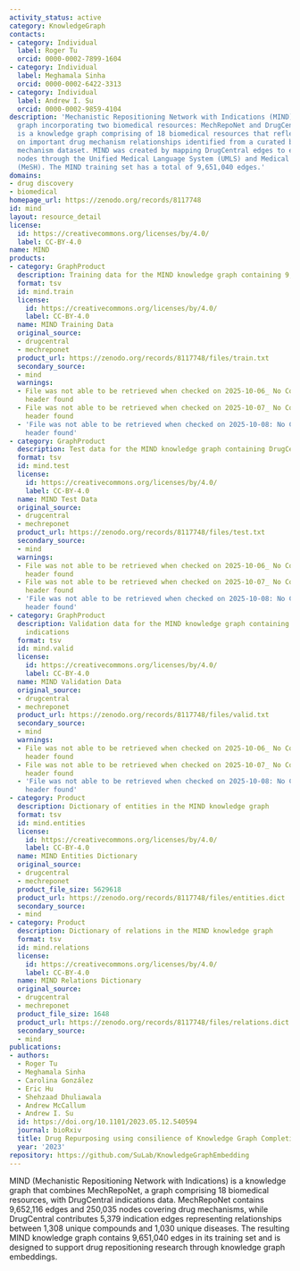 ```yaml
---
activity_status: active
category: KnowledgeGraph
contacts:
- category: Individual
  label: Roger Tu
  orcid: 0000-0002-7899-1604
- category: Individual
  label: Meghamala Sinha
  orcid: 0000-0002-6422-3313
- category: Individual
  label: Andrew I. Su
  orcid: 0000-0002-9859-4104
description: 'Mechanistic Repositioning Network with Indications (MIND) is a knowledge
  graph incorporating two biomedical resources: MechRepoNet and DrugCentral. MechRepoNet
  is a knowledge graph comprising of 18 biomedical resources that reflects and expands
  on important drug mechanism relationships identified from a curated biomedical drug
  mechanism dataset. MIND was created by mapping DrugCentral edges to existing MechRepoNet
  nodes through the Unified Medical Language System (UMLS) and Medical Subject Headings
  (MeSH). The MIND training set has a total of 9,651,040 edges.'
domains:
- drug discovery
- biomedical
homepage_url: https://zenodo.org/records/8117748
id: mind
layout: resource_detail
license:
  id: https://creativecommons.org/licenses/by/4.0/
  label: CC-BY-4.0
name: MIND
products:
- category: GraphProduct
  description: Training data for the MIND knowledge graph containing 9,651,040 edges
  format: tsv
  id: mind.train
  license:
    id: https://creativecommons.org/licenses/by/4.0/
    label: CC-BY-4.0
  name: MIND Training Data
  original_source:
  - drugcentral
  - mechreponet
  product_url: https://zenodo.org/records/8117748/files/train.txt
  secondary_source:
  - mind
  warnings:
  - File was not able to be retrieved when checked on 2025-10-06_ No Content-Length
    header found
  - File was not able to be retrieved when checked on 2025-10-07_ No Content-Length
    header found
  - 'File was not able to be retrieved when checked on 2025-10-08: No Content-Length
    header found'
- category: GraphProduct
  description: Test data for the MIND knowledge graph containing DrugCentral indications
  format: tsv
  id: mind.test
  license:
    id: https://creativecommons.org/licenses/by/4.0/
    label: CC-BY-4.0
  name: MIND Test Data
  original_source:
  - drugcentral
  - mechreponet
  product_url: https://zenodo.org/records/8117748/files/test.txt
  secondary_source:
  - mind
  warnings:
  - File was not able to be retrieved when checked on 2025-10-06_ No Content-Length
    header found
  - File was not able to be retrieved when checked on 2025-10-07_ No Content-Length
    header found
  - 'File was not able to be retrieved when checked on 2025-10-08: No Content-Length
    header found'
- category: GraphProduct
  description: Validation data for the MIND knowledge graph containing DrugCentral
    indications
  format: tsv
  id: mind.valid
  license:
    id: https://creativecommons.org/licenses/by/4.0/
    label: CC-BY-4.0
  name: MIND Validation Data
  original_source:
  - drugcentral
  - mechreponet
  product_url: https://zenodo.org/records/8117748/files/valid.txt
  secondary_source:
  - mind
  warnings:
  - File was not able to be retrieved when checked on 2025-10-06_ No Content-Length
    header found
  - File was not able to be retrieved when checked on 2025-10-07_ No Content-Length
    header found
  - 'File was not able to be retrieved when checked on 2025-10-08: No Content-Length
    header found'
- category: Product
  description: Dictionary of entities in the MIND knowledge graph
  format: tsv
  id: mind.entities
  license:
    id: https://creativecommons.org/licenses/by/4.0/
    label: CC-BY-4.0
  name: MIND Entities Dictionary
  original_source:
  - drugcentral
  - mechreponet
  product_file_size: 5629618
  product_url: https://zenodo.org/records/8117748/files/entities.dict
  secondary_source:
  - mind
- category: Product
  description: Dictionary of relations in the MIND knowledge graph
  format: tsv
  id: mind.relations
  license:
    id: https://creativecommons.org/licenses/by/4.0/
    label: CC-BY-4.0
  name: MIND Relations Dictionary
  original_source:
  - drugcentral
  - mechreponet
  product_file_size: 1648
  product_url: https://zenodo.org/records/8117748/files/relations.dict
  secondary_source:
  - mind
publications:
- authors:
  - Roger Tu
  - Meghamala Sinha
  - Carolina González
  - Eric Hu
  - Shehzaad Dhuliawala
  - Andrew McCallum
  - Andrew I. Su
  id: https://doi.org/10.1101/2023.05.12.540594
  journal: bioRxiv
  title: Drug Repurposing using consilience of Knowledge Graph Completion methods
  year: '2023'
repository: https://github.com/SuLab/KnowledgeGraphEmbedding
---
```

MIND (Mechanistic Repositioning Network with Indications) is a knowledge graph that combines MechRepoNet, a graph comprising 18 biomedical resources, with DrugCentral indications data. MechRepoNet contains 9,652,116 edges and 250,035 nodes covering drug mechanisms, while DrugCentral contributes 5,379 indication edges representing relationships between 1,308 unique compounds and 1,030 unique diseases. The resulting MIND knowledge graph contains 9,651,040 edges in its training set and is designed to support drug repositioning research through knowledge graph embeddings.